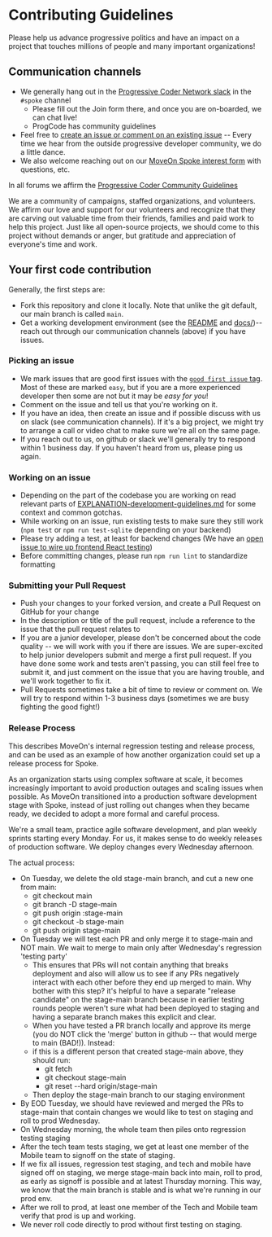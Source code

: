 # Contributing Guidelines

Please help us advance progressive politics and have an impact on a project that touches millions of people and
many important organizations!

## Communication channels

- We generally hang out in the [Progressive Coder Network slack](https://www.progcode.org/) in the `#spoke` channel
  - Please fill out the Join form there, and once you are on-boarded, we can chat live!
  - ProgCode has community guidelines
- Feel free to [create an issue or comment on an existing issue](https://github.com/MoveOnOrg/Spoke/issues) -- Every time we hear from the outside progressive developer community, we do a little dance.
- We also welcome reaching out on our [MoveOn Spoke interest form](https://act.moveon.org/survey/spoke-project/) with questions, etc.

In all forums we affirm the [Progressive Coder Community Guidelines](https://docs.google.com/document/d/1coMHvuGf6x6Qn_73SEhOXi_QaoRBM__3Zj6_5TyrmWs/edit#heading=h.ab96v3qhdgk9)

We are a community of campaigns, staffed organizations, and
volunteers. We affirm our love and support for our volunteers and
recognize that they are carving out valuable time from their friends,
families and paid work to help this project. Just like all open-source
projects, we should come to this project without demands or anger, but
gratitude and appreciation of everyone's time and work.

## Your first code contribution

Generally, the first steps are:

- Fork this repository and clone it locally. Note that unlike the git default, our main branch is called `main`.
- Get a working development environment (see the [README](https://github.com/MoveOnOrg/Spoke/#spoke) and [docs/](https://github.com/MoveOnOrg/Spoke/tree/main/docs))-- reach out through our communication channels (above) if you have issues.

### Picking an issue

- We mark issues that are good first issues with the [`good first issue` tag](https://github.com/MoveOnOrg/Spoke/issues?q=is%3Aissue+is%3Aopen+label%3A%22good+first+issue%22). Most of these are marked `easy`, but if you are a more experienced developer then some are not but it may be _easy for you_!
- Comment on the issue and tell us that you're working on it.
- If you have an idea, then create an issue and if possible discuss with us on slack (see communication channels). If it's a big project, we might try to arrange a call or video chat to make sure we're all on the same page.
- If you reach out to us, on github or slack we'll generally try to respond within 1 business day. If you haven't heard from us, please ping us again.

### Working on an issue

- Depending on the part of the codebase you are working on read relevant parts of [EXPLANATION-development-guidelines.md](./docs/EXPLANATION-development-guidelines.md) for some context and common gotchas.
- While working on an issue, run existing tests to make sure they still work (`npm test` or `npm run test-sqlite` depending on your backend)
- Please try adding a test, at least for backend changes (We have an [open issue to wire up frontend React testing](https://github.com/MoveOnOrg/Spoke/issues/292))
- Before committing changes, please run `npm run lint` to standardize formatting

### Submitting your Pull Request

- Push your changes to your forked version, and create a Pull Request on GitHub for your change
- In the description or title of the pull request, include a reference to the issue that the pull request relates to
- If you are a junior developer, please don't be concerned about the code quality -- we will work with you if there are issues. We are super-excited to help junior developers submit and merge a first pull request. If you have done some work and tests aren't passing, you can still feel free to submit it, and just comment on the issue that you are having trouble, and we'll work together to fix it.
- Pull Requests sometimes take a bit of time to review or comment on. We will try to respond within 1-3 business days (sometimes we are busy fighting the good fight!)

### Release Process

This describes MoveOn's internal regression testing and release process, and can be used as an example of how another organization could set up a release process for Spoke.

As an organization starts using complex software at scale, it becomes increasingly important to avoid production outages and scaling issues when possible. As MoveOn transitioned into a production software development stage with Spoke, instead of just rolling out changes when they became ready, we decided to adopt a more formal and careful process.

We're a small team, practice agile software development, and plan weekly sprints starting every Monday. For us, it makes sense to do weekly releases of production software. We deploy changes every Wednesday afternoon.

The actual process:

- On Tuesday, we delete the old stage-main branch, and cut a new one from main:
  - git checkout main
  - git branch -D stage-main
  - git push origin :stage-main
  - git checkout -b stage-main
  - git push origin stage-main
- On Tuesday we will test each PR and only merge it to stage-main and NOT main. We wait to merge to main only after Wednesday's regression 'testing party'
  - This ensures that PRs will not contain anything that breaks deployment and also will allow us to see if any PRs negatively interact with each other before they end up merged to main. Why bother with this step? it's helpful to have a separate "release candidate" on the stage-main branch because in earlier testing rounds people weren't sure what had been deployed to staging and having a separate branch makes this explicit and clear.
  - When you have tested a PR branch locally and approve its merge (you do NOT click the 'merge' button in github -- that would merge to main (BAD!)). Instead:
  - if this is a different person that created stage-main above, they should run:
    - git fetch
    - git checkout stage-main
    - git reset --hard origin/stage-main
  - Then deploy the stage-main branch to our staging environment
- By EOD Tuesday, we should have reviewed and merged the PRs to stage-main that contain changes we would like to test on staging and roll to prod Wednesday.
- On Wednesday morning, the whole team then piles onto regression testing staging
- After the tech team tests staging, we get at least one member of the Mobile team to signoff on the state of staging.
- If we fix all issues, regression test staging, and tech and mobile have signed off on staging, we merge stage-main back into main, roll to prod, as early as signoff is possible and at latest Thursday morning. This way, we know that the main branch is stable and is what we're running in our prod env.
- After we roll to prod, at least one member of the Tech and Mobile team verify that prod is up and working.
- We never roll code directly to prod without first testing on staging.
